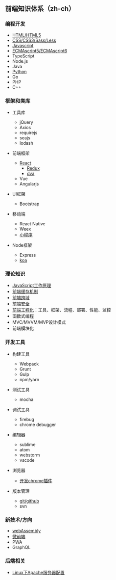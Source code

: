 ## 前端知识体系（zh-ch）

### 编程开发
* [HTML/HTML5](./program/HTML/)
* [CSS/CSS3/Sass/Less](./program/CSS)
* [Javascript](./program/Javascript)
* [ECMAscript5/ECMAscript6](./program/ECMAScript)
* TypeScript
* Node.js
* Java
* [Python](https://github.com/suvllian/python)
* Go
* PHP
* C++

### 框架和类库
* 工具库
  * jQuery
  * Axios
  * requirejs
  * seajs
  * lodash

* 前端框架
  * [React](./frame/react/)
    * [Redux](./frame/redux/)
    * [dva](./frame/dva/)
  * Vue
  * Angularjs

* UI框架
  * Bootstrap

* 移动端
  * React Native
  * Weex
  * [小程序](./frame/wechat-mini-program)

* Node框架
  * Express
  * [koa](./frame/koa)

### 理论知识
* [JavaScript工作原理](./theory/javascript-work-principle/)
* [前端缓存机制](./theory/storage.md)
* [前端跨域](./theory/cross-domain.md)
* [前端安全](./theory/security.md)
* [前端工程化](./theory/engineering/)：工具、框架、流程、部署、性能、监控
* 函数式编程
* MVC/MVVM/MVP设计模式
* 前端模块化

### 开发工具
* 构建工具
  * Webpack
  * Grunt
  * Gulp
  * npm/yarn

* 测试工具
  * mocha

* 调试工具
  * firebug
  * chrome debugger

* 编辑器
  * sublime  
  * atom
  * webstorm
  * vscode

* 浏览器
  * [开发chrome插件](./tools/browser/develop-a-chrome-extension.md)

* 版本管理
  * [git/github](./tools/git/)
  * svn

### 新技术/方向
* [webAssembly](./new/webAssembly/)
* [微前端](./new/micro-frontend/)
* PWA
* GraphQL

### 后端相关
* [Linux下Apache服务器配置](./backend/linux-apache.md)
